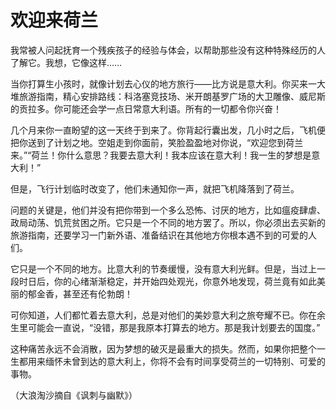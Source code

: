 # 欢迎来荷兰

我常被人问起抚育一个残疾孩子的经验与体会，以帮助那些没有这种特殊经历的人了解它。我想，它像这样…… 

当你打算生小孩时，就像计划去心仪的地方旅行——比方说是意大利。你买来一大堆旅游指南，精心安排路线：科洛塞竞技场、米开朗基罗广场的大卫雕像、威尼斯的贡拉多。你可能还会学一点日常意大利语。所有的一切都令你兴奋！ 

几个月来你一直盼望的这一天终于到来了。你背起行囊出发，几小时之后，飞机便把你送到了计划之地。空姐走到你面前，笑脸盈盈地对你说，“欢迎您到荷兰来。”“荷兰！你什么意思？我要去意大利！我本应该在意大利！我一生的梦想是意大利！” 

但是，飞行计划临时改变了，他们未通知你一声，就把飞机降落到了荷兰。 

问题的关键是，他们并没有把你带到一个多么恐怖、讨厌的地方，比如瘟疫肆虐、政局动荡、饥荒贫困之所。它只是一个不同的地方罢了。所以，你必须出去买新的旅游指南，还要学习一门新外语、准备结识在其他地方你根本遇不到的可爱的人们。 

它只是一个不同的地方。比意大利的节奏缓慢，没有意大利光鲜。但是，当过上一段时日后，你的心绪渐渐稳定，并开始四处观光，你意外地发现，荷兰竟有如此美丽的郁金香，甚至还有伦勃朗！ 

可你知道，人们都忙着去意大利，总是对他们的美妙意大利之旅夸耀不已。你在余生里可能会一直说，“没错，那是我原本打算去的地方。那是我计划要去的国度。” 

这种痛苦永远不会消散，因为梦想的破灭是最重大的损失。然而，如果你把整个一生都用来缅怀未曾到达的意大利上，你将不会有时间享受荷兰的一切特别、可爱的事物。 

（大浪淘沙摘自《讽刺与幽默》）